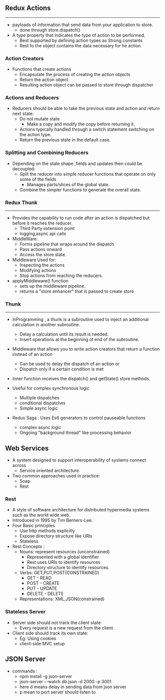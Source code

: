 ## Redux Actions

---

- payloads of information that send data from your application to store.
  - done through store.dispatch()
- A type property that indicates the type of action to be performed.
  - Best supported by defining action types as Strong constants
  - Rest fo the object contains the data necessary for he action.

### Action Creators

- Functions that create actions
  - Encapsulate the process of creating the action objects
  - Return the action object
  - Resulting action object can be passed to store through dispatcher

### Actions and Reducers

- Reducers should be able to take the previous state and action and return next state:
  - Do not mutate state
    - Make a copy and modify the copy before returning it.
  - Actions typically handled through a switch statement switching on the action type.
  - Return the previous state in the default case.

### Splitting and Combining Reducers

- Depending on the state shape ,fields and updates then could be decoupled:
  - Split the reducer into simple reducer functions that operate on only some of the fields
    - Manages parts/slices of the global state.
  - Combine the simpler functions to generate the overall state.

### Redux Thunk

---

- Provides the capability to run code after an action is dispatched but before it reaches the reducer.
  - Third Party extension point
  - logging,async api calls
- MiddleWare:
  - Forms pipeline that wraps around the dispatch
  - Pass actions onward
  - Access the store state.
- Middleware Used for:
  - Inspecting the actions
  - Modifying actions
  - Stop actions from reaching the reducers.
- applyMiddleware() function
  - sets up the middleware pipeline.
  - returns a "store enhancer" that is passed to create store

### Thunk

---

- InProgramming , a thunk is a subroutine used to inject an additional calculation in another subroutine.

  - Delay a calculation until its result is needed.
  - Insert operations at the beginning ot end of the subroutine.

- Middleware that allows you to write action creators that return a function instead of an action
  - Can be used to delay the dispatch of an action or
  - Dispatch only if a certain condition is met
- Inner function receives the dispatch() and getState() store methods.

- Useful for complex synchronous logic
  - Multiple dispatches
  - conditional dispatches
  - Simple async logic
- Redux Saga : Uses Es6 generators to control pauseable functions
  - complex async logic
  - Ongoing "background thread" like processing behavior

## Web Services

- A system designed to support interoperability of systems connect across
  - Service oriented architecture.
- Two common approaches used in practice:
  - Soap
  - Rest

### Rest

- A style of software architecture for distributed hypermedia systems such as the world wide web.
- Introduced in 1995 by Tim Berners-Lee.
- Four Basic principles
  - Use http methods explicitly
  - Expose directory structure like URIs
  - Stateless
- Rest Concepts :
  - Nouns: represent resources (unconstrained)
    - Represented with a global identifier
    - Rest uses URIs to identify resources
    - Directory structure to identify resources.
  - Verbs: GET,PUT,POST(CONSTRAINED)
    - GET - READ
    - POST - CREATE
    - PUT - UPDATE
    - DELETE - DELETE
  - Representations: XML,JSON(constrained)

### Stateless Server

- Server side should not track the client state:
  - Every request is a new request from the client.
- Client side should track its own state:
  - Eg: Using cookies
  - client-side MVC setup

## JSON Server

- commands :
  - npm install -g json-server
  - json-server --watch db.json -d 2000 -p 3001
  - here d means delay in sending data from json server
  - p mean to port server should listen to
